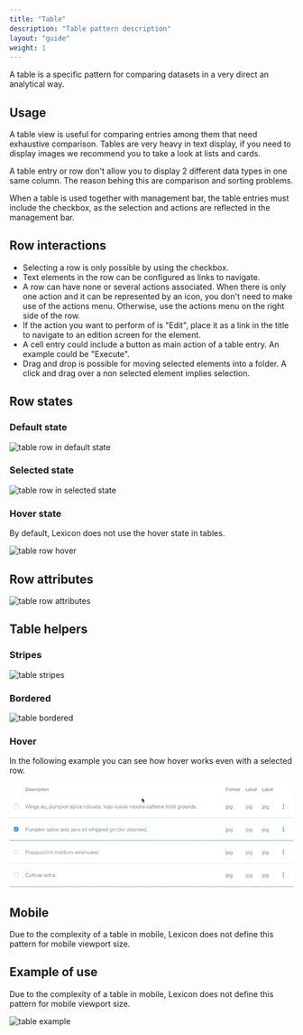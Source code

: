 ```yaml
---
title: "Table"
description: "Table pattern description"
layout: "guide"
weight: 1
---
```


A table is a specific pattern for comparing datasets in a very direct an analytical way.

## Usage

A table view is useful for comparing entries among them that need exhaustive comparison. Tables are very heavy in text display, if you need to display images we recommend you to take a look at lists and cards.

A table entry or row don't allow you to display 2 different data types in one same column. The reason behing this are comparison and sorting problems.

When a table is used together with management bar, the table entries must include the checkbox, as the selection and actions are reflected in the management bar.


## Row interactions

* Selecting a row is only possible by using the checkbox.
* Text elements in the row can be configured as links to navigate.
* A row can have none or several actions associated. When there is only one action and it can be represented by an icon, you don't need to make use of the actions menu. Otherwise, use the actions menu on the right side of the row.
* If the action you want to perform of is "Edit", place it as a link in the title to navigate to an edition screen for the element.
* A cell entry could include a button as main action of a table entry. An example could be "Execute".
* Drag and drop is possible for moving selected elements into a folder. A click and drag over a non selected element implies selection.

## Row states

### Default state

![table row in default state](../../../images/tableRow.png)

### Selected state

![table row in selected state](../../../images/tableRowSelected.png)

### Hover state

By default, Lexicon does not use the hover state in tables.

![table row hover](../../../images/tableRowHover.png)

## Row attributes

![table row attributes](../../../images/tableRowAttributes.png)

## Table helpers

### Stripes

![table stripes](../../../images/tableStripes.png)

### Bordered

![table bordered](../../../images/tableBordered.png)

### Hover

In the following example you can see how hover works even with a selected row.

![table hover case](../../../images/tableHoverExample.gif)

## Mobile

Due to the complexity of a table in mobile, Lexicon does not define this pattern for mobile viewport size.

## Example of use

Due to the complexity of a table in mobile, Lexicon does not define this pattern for mobile viewport size.

![table example](../../../images/tableExample.png)




